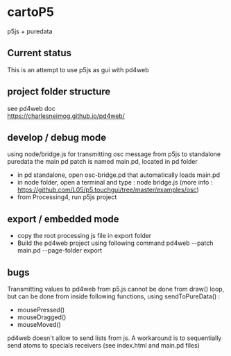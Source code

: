 # cartoP5
p5js + puredata 

## Current status
This is an attempt to use p5js as gui with pd4web 

## project folder structure

see pd4web doc  
https://charlesneimog.github.io/pd4web/


## develop / debug mode
using node/bridge.js for transmitting osc message from p5js to standalone puredata
the main pd patch is named main.pd, located in pd folder

* in pd standalone, open osc-bridge.pd that automatically loads main.pd
* in node folder, open a terminal and type : node bridge.js (more info : https://github.com/L05/p5.touchgui/tree/master/examples/osc)
* from Processing4, run p5js project

## export / embedded mode
* copy the root processing js file in export folder
* Build the pd4web project using following command
pd4web --patch main.pd  --page-folder export

## bugs

Transmitting values to pd4web from p5.js cannot be done from draw() loop, but can be done from inside following functions, using sendToPureData()  :
* mousePressed()
* mouseDragged()
* mouseMoved()
  
pd4web doesn't allow to send lists from js. A workaround is to sequentially send atoms to specials receivers (see index.html and main.pd files)
